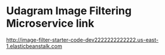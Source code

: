 # Udagram Image Filtering Microservice link

http://image-filter-starter-code-dev2222222222222.us-east-1.elasticbeanstalk.com


